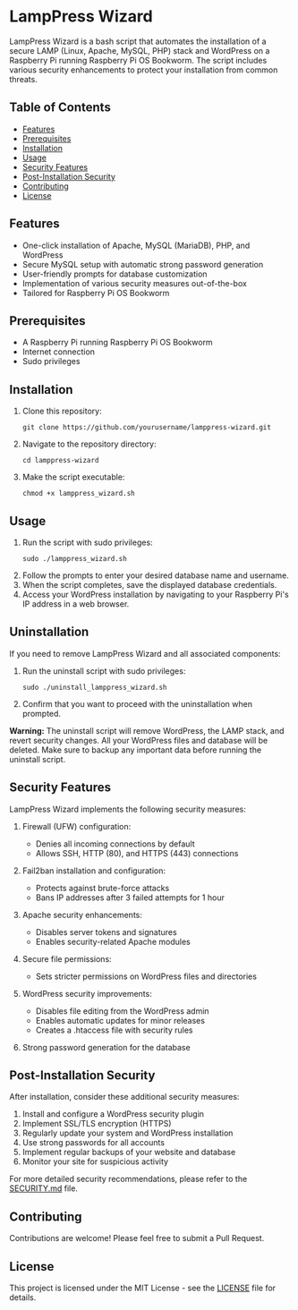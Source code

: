 # LampPress Wizard

LampPress Wizard is a bash script that automates the installation of a secure LAMP (Linux, Apache, MySQL, PHP) stack and WordPress on a Raspberry Pi running Raspberry Pi OS Bookworm. The script includes various security enhancements to protect your installation from common threats.

## Table of Contents

- [Features](#features)
- [Prerequisites](#prerequisites)
- [Installation](#installation)
- [Usage](#usage)
- [Security Features](#security-features)
- [Post-Installation Security](#post-installation-security)
- [Contributing](#contributing)
- [License](#license)

## Features

- One-click installation of Apache, MySQL (MariaDB), PHP, and WordPress
- Secure MySQL setup with automatic strong password generation
- User-friendly prompts for database customization
- Implementation of various security measures out-of-the-box
- Tailored for Raspberry Pi OS Bookworm

## Prerequisites

- A Raspberry Pi running Raspberry Pi OS Bookworm
- Internet connection
- Sudo privileges

## Installation

1. Clone this repository:
   ```
   git clone https://github.com/yourusername/lamppress-wizard.git
   ```
2. Navigate to the repository directory:
   ```
   cd lamppress-wizard
   ```
3. Make the script executable:
   ```
   chmod +x lamppress_wizard.sh
   ```

## Usage

1. Run the script with sudo privileges:
   ```
   sudo ./lamppress_wizard.sh
   ```
2. Follow the prompts to enter your desired database name and username.
3. When the script completes, save the displayed database credentials.
4. Access your WordPress installation by navigating to your Raspberry Pi's IP address in a web browser.

## Uninstallation

If you need to remove LampPress Wizard and all associated components:

1. Run the uninstall script with sudo privileges:
   ```
   sudo ./uninstall_lamppress_wizard.sh
   ```
2. Confirm that you want to proceed with the uninstallation when prompted.

**Warning:** The uninstall script will remove WordPress, the LAMP stack, and revert security changes. All your WordPress files and database will be deleted. Make sure to backup any important data before running the uninstall script.

## Security Features

LampPress Wizard implements the following security measures:

1. Firewall (UFW) configuration:
   - Denies all incoming connections by default
   - Allows SSH, HTTP (80), and HTTPS (443) connections

2. Fail2ban installation and configuration:
   - Protects against brute-force attacks
   - Bans IP addresses after 3 failed attempts for 1 hour

3. Apache security enhancements:
   - Disables server tokens and signatures
   - Enables security-related Apache modules

4. Secure file permissions:
   - Sets stricter permissions on WordPress files and directories

5. WordPress security improvements:
   - Disables file editing from the WordPress admin
   - Enables automatic updates for minor releases
   - Creates a .htaccess file with security rules

6. Strong password generation for the database

## Post-Installation Security

After installation, consider these additional security measures:

1. Install and configure a WordPress security plugin
2. Implement SSL/TLS encryption (HTTPS)
3. Regularly update your system and WordPress installation
4. Use strong passwords for all accounts
5. Implement regular backups of your website and database
6. Monitor your site for suspicious activity

For more detailed security recommendations, please refer to the [SECURITY.md](SECURITY.md) file.

## Contributing

Contributions are welcome! Please feel free to submit a Pull Request.

## License

This project is licensed under the MIT License - see the [LICENSE](LICENSE) file for details.
